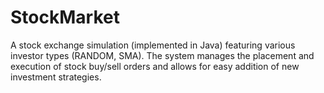 # StockMarket
A stock exchange simulation (implemented in Java) featuring various investor types (RANDOM, SMA). The system manages the placement and execution of stock buy/sell orders and allows for easy addition of new investment strategies.

